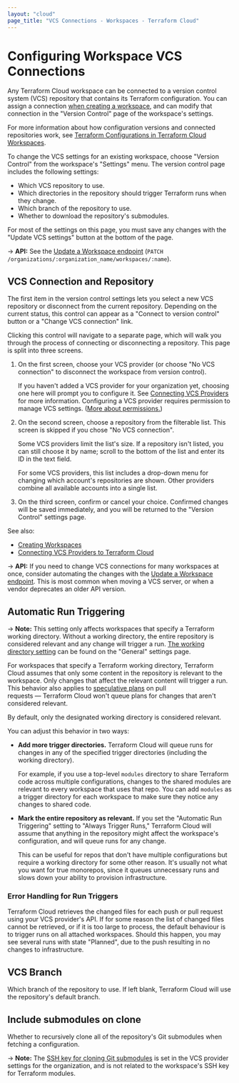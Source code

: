 ```yaml
---
layout: "cloud"
page_title: "VCS Connections - Workspaces - Terraform Cloud"
---
```


# Configuring Workspace VCS Connections

Any Terraform Cloud workspace can be connected to a version control system (VCS) repository that contains its Terraform configuration. You can assign a connection [when creating a workspace](./creating.html), and can modify that connection in the "Version Control" page of the workspace's settings.

For more information about how configuration versions and connected repositories work, see [Terraform Configurations in Terraform Cloud Workspaces](./configurations.html).

To change the VCS settings for an existing workspace, choose "Version Control" from the workspace's "Settings" menu. The version control page includes the following settings:

- Which VCS repository to use.
- Which directories in the repository should trigger Terraform runs when they change.
- Which branch of the repository to use.
- Whether to download the repository's submodules.

For most of the settings on this page, you must save any changes with the "Update VCS settings" button at the bottom of the page.

-> **API:** See the [Update a Workspace endpoint](../api/workspaces.html#update-a-workspace) (`PATCH /organizations/:organization_name/workspaces/:name`).

## VCS Connection and Repository

The first item in the version control settings lets you select a new VCS repository or disconnect from the current repository. Depending on the current status, this control can appear as a "Connect to version control" button or a "Change VCS connection" link.

Clicking this control will navigate to a separate page, which will walk you through the process of connecting or disconnecting a repository. This page is split into three screens.

1. On the first screen, choose your VCS provider (or choose "No VCS connection" to disconnect the workspace from version control).

    If you haven't added a VCS provider for your organization yet, choosing one here will prompt you to configure it. See [Connecting VCS Providers](../vcs/index.html) for more information. Configuring a VCS provider requires permission to manage VCS settings. ([More about permissions.](/docs/cloud/users-teams-organizations/permissions.html)) <!-- permissions -->

1. On the second screen, choose a repository from the filterable list. This screen is skipped if you chose "No VCS connection".

    Some VCS providers limit the list's size. If a repository isn't listed, you can still choose it by name; scroll to the bottom of the list and enter its ID in the text field.

    For some VCS providers, this list includes a drop-down menu for changing which account's repositories are shown. Other providers combine all available accounts into a single list.

1. On the third screen, confirm or cancel your choice. Confirmed changes will be saved immediately, and you will be returned to the "Version Control" settings page.

See also:

- [Creating Workspaces](./creating.html)
- [Connecting VCS Providers to Terraform Cloud](../vcs/index.html)

-> **API:** If you need to change VCS connections for many workspaces at once, consider automating the changes with the [Update a Workspace endpoint](../api/workspaces.html#update-a-workspace). This is most common when moving a VCS server, or when a vendor deprecates an older API version.

## Automatic Run Triggering

-> **Note:** This setting only affects workspaces that specify a Terraform working directory. Without a working directory, the entire repository is considered relevant and any change will trigger a run. [The working directory setting](./settings.html#terraform-working-directory) can be found on the "General" settings page.

For workspaces that specify a Terraform working directory, Terraform Cloud assumes that only some content in the repository is relevant to the workspace. Only changes that affect the relevant content will trigger a run. This behavior also applies to [speculative plans](./index.html#speculative-plans) on pull requests — Terraform Cloud won't queue plans for changes that aren't considered relevant.

By default, only the designated working directory is considered relevant.

You can adjust this behavior in two ways:

- **Add more trigger directories.** Terraform Cloud will queue runs for changes in any of the specified trigger directories (including the working directory).

    For example, if you use a top-level `modules` directory to share Terraform code across multiple configurations, changes to the shared modules are relevant to every workspace that uses that repo. You can add `modules` as a trigger directory for each workspace to make sure they notice any changes to shared code.
- **Mark the entire repository as relevant.** If you set the "Automatic Run Triggering" setting to "Always Trigger Runs," Terraform Cloud will assume that anything in the repository might affect the workspace's configuration, and will queue runs for any change.

    This can be useful for repos that don't have multiple configurations but require a working directory for some other reason. It's usually not what you want for true monorepos, since it queues unnecessary runs and slows down your ability to provision infrastructure.

### Error Handling for Run Triggers

Terraform Cloud retrieves the changed files for each push or pull request using your VCS provider's API. If for some reason the list of changed files cannot be retrieved, or if it is too large to process, the default behaviour is to trigger runs on all attached workspaces. Should this happen, you may see several runs with state "Planned", due to the push resulting in no changes to infrastructure.

## VCS Branch

Which branch of the repository to use. If left blank, Terraform Cloud will use the repository's default branch.

## Include submodules on clone

Whether to recursively clone all of the repository's Git submodules when fetching a configuration.

-> **Note:** The [SSH key for cloning Git submodules](../vcs/index.html#ssh-keys) is set in the VCS provider settings for the organization, and is not related to the workspace's SSH key for Terraform modules.
